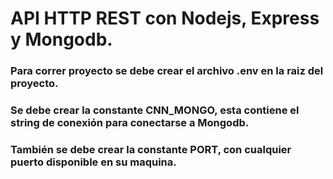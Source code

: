 # API HTTP REST con Nodejs, Express y Mongodb.

### Para correr proyecto se debe crear el archivo .env en la raiz del proyecto.
### Se debe crear la constante CNN_MONGO, esta contiene el string de conexión para conectarse a Mongodb.
### También se debe crear la constante PORT, con cualquier puerto disponible en su maquina.
